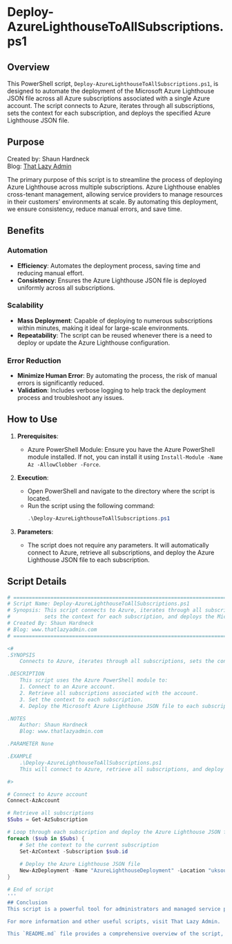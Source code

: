 # Deploy-AzureLighthouseToAllSubscriptions.ps1

## Overview

This PowerShell script, `Deploy-AzureLighthouseToAllSubscriptions.ps1`, is designed to automate the deployment of the Microsoft Azure Lighthouse JSON file across all Azure subscriptions associated with a single Azure account. The script connects to Azure, iterates through all subscriptions, sets the context for each subscription, and deploys the specified Azure Lighthouse JSON file.

## Purpose

Created by: Shaun Hardneck  
Blog: [That Lazy Admin](https://www.thatlazyadmin.com)

The primary purpose of this script is to streamline the process of deploying Azure Lighthouse across multiple subscriptions. Azure Lighthouse enables cross-tenant management, allowing service providers to manage resources in their customers' environments at scale. By automating this deployment, we ensure consistency, reduce manual errors, and save time.

## Benefits

### Automation

- **Efficiency**: Automates the deployment process, saving time and reducing manual effort.
- **Consistency**: Ensures the Azure Lighthouse JSON file is deployed uniformly across all subscriptions.

### Scalability

- **Mass Deployment**: Capable of deploying to numerous subscriptions within minutes, making it ideal for large-scale environments.
- **Repeatability**: The script can be reused whenever there is a need to deploy or update the Azure Lighthouse configuration.

### Error Reduction

- **Minimize Human Error**: By automating the process, the risk of manual errors is significantly reduced.
- **Validation**: Includes verbose logging to help track the deployment process and troubleshoot any issues.

## How to Use

1. **Prerequisites**:
   - Azure PowerShell Module: Ensure you have the Azure PowerShell module installed. If not, you can install it using `Install-Module -Name Az -AllowClobber -Force`.

2. **Execution**:
   - Open PowerShell and navigate to the directory where the script is located.
   - Run the script using the following command:
     ```powershell
     .\Deploy-AzureLighthouseToAllSubscriptions.ps1
     ```

3. **Parameters**:
   - The script does not require any parameters. It will automatically connect to Azure, retrieve all subscriptions, and deploy the Azure Lighthouse JSON file to each subscription.

## Script Details

```powershell
# ==============================================================================
# Script Name: Deploy-AzureLighthouseToAllSubscriptions.ps1
# Synopsis: This script connects to Azure, iterates through all subscriptions, 
#           sets the context for each subscription, and deploys the Microsoft Azure Lighthouse JSON file.
# Created By: Shaun Hardneck
# Blog: www.thatlazyadmin.com
# ==============================================================================

<#
.SYNOPSIS
    Connects to Azure, iterates through all subscriptions, sets the context for each subscription, and deploys the Microsoft Azure Lighthouse JSON file.

.DESCRIPTION
    This script uses the Azure PowerShell module to:
    1. Connect to an Azure account.
    2. Retrieve all subscriptions associated with the account.
    3. Set the context to each subscription.
    4. Deploy the Microsoft Azure Lighthouse JSON file to each subscription.

.NOTES
    Author: Shaun Hardneck
    Blog: www.thatlazyadmin.com

.PARAMETER None

.EXAMPLE
    .\Deploy-AzureLighthouseToAllSubscriptions.ps1
    This will connect to Azure, retrieve all subscriptions, and deploy the specified Azure Lighthouse JSON file to each subscription.

#>

# Connect to Azure account
Connect-AzAccount

# Retrieve all subscriptions
$Subs = Get-AzSubscription

# Loop through each subscription and deploy the Azure Lighthouse JSON file
foreach ($sub in $Subs) {
    # Set the context to the current subscription
    Set-AzContext -Subscription $sub.id
    
    # Deploy the Azure Lighthouse JSON file
    New-AzDeployment -Name "AzureLighthouseDeployment" -Location "uksouth" -TemplateFile "AzureLighthouse.json" -Verbose
}

# End of script
'''
## Conclusion
This script is a powerful tool for administrators and managed service providers who need to deploy Azure Lighthouse configurations across multiple subscriptions efficiently. By leveraging automation, this script ensures a consistent and error-free deployment process, enhancing operational efficiency and scalability.

For more information and other useful scripts, visit That Lazy Admin.

This `README.md` file provides a comprehensive overview of the script, its purpose, benefits, usage instructions, and the actual script details. It is designed to help users understand the importance and functionality of the script quickly.
